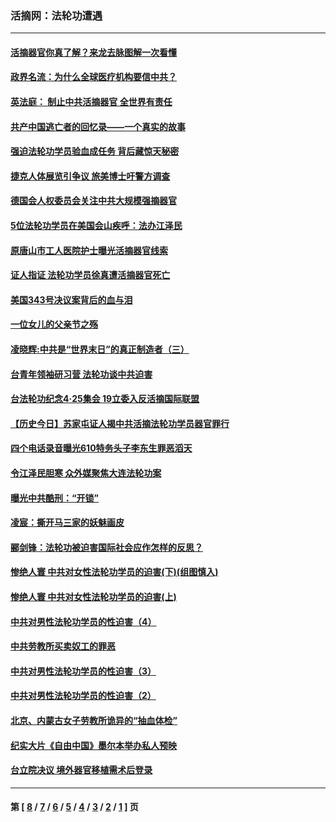 ### 活摘网：法轮功遭遇
---
#### [活摘器官你真了解？来龙去脉图解一次看懂](../../pages/nf5881/n13013820.md?07150430) 
#### [政界名流：为什么全球医疗机构要信中共？](../../pages/nf5881/n11945479.md?07150430) 
#### [英法庭： 制止中共活摘器官 全世界有责任](../../pages/nf5881/n11330691.md?07150430) 
#### [共产中国逃亡者的回忆录——一个真实的故事](../../pages/nf5881/n10918649.md?07150430) 
#### [强迫法轮功学员验血成任务 背后藏惊天秘密](../../pages/nf5881/n4252384.md?07150430) 
#### [捷克人体展览引争议 旅美博士吁警方调查](../../pages/nf5881/n9429187.md?07150430) 
#### [德国会人权委员会关注中共大规模强摘器官](../../pages/nf5881/n8418950.md?07150430) 
#### [5位法轮功学员在美国会山疾呼：法办江泽民](../../pages/nf5881/n8101519.md?07150430) 
#### [原唐山市工人医院护士曝光活摘器官线索](../../pages/nf5881/n8076384.md?07150430) 
#### [证人指证 法轮功学员徐真遭活摘器官死亡](../../pages/nf5881/n8042467.md?07150430) 
#### [美国343号决议案背后的血与泪](../../pages/nf5881/n8020684.md?07150430) 
#### [一位女儿的父亲节之殇](../../pages/nf5881/n8014122.md?07150430) 
#### [凌晓辉:中共是“世界末日”的真正制造者（三）](../../pages/nf5881/n4210333.md?07150430) 
#### [台青年领袖研习营 法轮功谈中共迫害](../../pages/nf5881/n4141857.md?07150430) 
#### [台法轮功纪念4‧25集会 19立委入反活摘国际联盟](../../pages/nf5881/n4141821.md?07150430) 
#### [【历史今日】苏家屯证人揭中共活摘法轮功学员器官罪行](../../pages/nf5881/n4135912.md?07150430) 
#### [四个电话录音曝光610特务头子李东生罪恶滔天](../../pages/nf5881/n4040060.md?07150430) 
#### [令江泽民胆寒 众外媒聚焦大连法轮功案](../../pages/nf5881/n3932671.md?07150430) 
#### [曝光中共酷刑：“开锁”](../../pages/nf5881/n3889373.md?07150430) 
#### [凌宸：撕开马三家的妖魅画皮](../../pages/nf5881/n3849369.md?07150430) 
#### [郦剑锋：法轮功被迫害国际社会应作怎样的反思？](../../pages/nf5881/n3824560.md?07150430) 
#### [惨绝人寰 中共对女性法轮功学员的迫害(下)(组图慎入)](../../pages/nf5881/n3816285.md?07150430) 
#### [惨绝人寰 中共对女性法轮功学员的迫害(上)](../../pages/nf5881/n3815374.md?07150430) 
#### [中共对男性法轮功学员的性迫害（4）](../../pages/nf5881/n3769144.md?07150430) 
#### [中共劳教所买卖奴工的罪恶](../../pages/nf5881/n3769378.md?07150430) 
#### [中共对男性法轮功学员的性迫害（3）](../../pages/nf5881/n3768231.md?07150430) 
#### [中共对男性法轮功学员的性迫害（2）](../../pages/nf5881/n3767211.md?07150430) 
#### [北京、内蒙古女子劳教所诡异的“抽血体检”](../../pages/nf5881/n3753158.md?07150430) 
#### [纪实大片《自由中国》墨尔本举办私人预映](../../pages/nf5881/n3743337.md?07150430) 
#### [台立院决议 境外器官移植需术后登录](../../pages/nf5881/n3741520.md?07150430) 

---
#### 第 [ [8](./8.md?07150430) / [7](./7.md?07150430) / [6](./6.md?07150430) / [5](./5.md?07150430) / [4](./4.md?07150430) / [3](./3.md?07150430) / [2](./2.md?07150430) / [1](./1.md?07150430) ] 页
